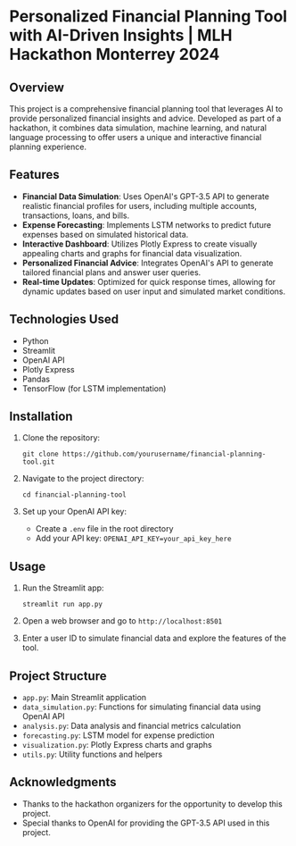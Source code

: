 


# Personalized Financial Planning Tool with AI-Driven Insights | MLH Hackathon Monterrey 2024

## Overview

This project is a comprehensive financial planning tool that leverages AI to provide personalized financial insights and advice. Developed as part of a hackathon, it combines data simulation, machine learning, and natural language processing to offer users a unique and interactive financial planning experience.

## Features

- **Financial Data Simulation**: Uses OpenAI's GPT-3.5 API to generate realistic financial profiles for users, including multiple accounts, transactions, loans, and bills.
- **Expense Forecasting**: Implements LSTM networks to predict future expenses based on simulated historical data.
- **Interactive Dashboard**: Utilizes Plotly Express to create visually appealing charts and graphs for financial data visualization.
- **Personalized Financial Advice**: Integrates OpenAI's API to generate tailored financial plans and answer user queries.
- **Real-time Updates**: Optimized for quick response times, allowing for dynamic updates based on user input and simulated market conditions.

## Technologies Used

- Python
- Streamlit
- OpenAI API
- Plotly Express
- Pandas
- TensorFlow (for LSTM implementation)

## Installation

1. Clone the repository:
   ```
   git clone https://github.com/yourusername/financial-planning-tool.git
   ```

2. Navigate to the project directory:
   ```
   cd financial-planning-tool
   ```

3. Set up your OpenAI API key:
   - Create a `.env` file in the root directory
   - Add your API key: `OPENAI_API_KEY=your_api_key_here`

## Usage

1. Run the Streamlit app:
   ```
   streamlit run app.py
   ```

2. Open a web browser and go to `http://localhost:8501`

3. Enter a user ID to simulate financial data and explore the features of the tool.

## Project Structure

- `app.py`: Main Streamlit application
- `data_simulation.py`: Functions for simulating financial data using OpenAI API
- `analysis.py`: Data analysis and financial metrics calculation
- `forecasting.py`: LSTM model for expense prediction
- `visualization.py`: Plotly Express charts and graphs
- `utils.py`: Utility functions and helpers


## Acknowledgments

- Thanks to the hackathon organizers for the opportunity to develop this project.
- Special thanks to OpenAI for providing the GPT-3.5 API used in this project.
